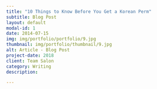 ```yaml
---
title: "10 Things to Know Before You Get a Korean Perm"
subtitle: Blog Post
layout: default
modal-id: 1
date: 2014-07-15
img: img/portfolio/portfolio/9.jpg
thumbnail: img/portfolio/thumbnail/9.jpg
alt: Article - Blog Post
project-date: 2018
client: Team Salon
category: Writing
description:

---
```

